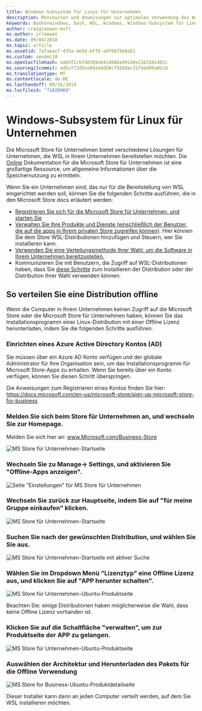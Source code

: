 ```yaml
---
title: Windows-Subsystem für Linux für Unternehmen
description: Ressourcen und Anweisungen zur optimalen Verwendung des Windows-Subsystems für Linux in einer Unternehmensumgebung.
keywords: Bashonwindows, bash, WSL, Windows, Windows-Subsystem für Linux, windowssubsystem, Ubuntu, Debian, SuSE, Windows 10, Enterprise, Bereitstellung, offline, Verpacken, speichern, Vertrieb, Installation, Installation
author: craigloewen-msft
ms.author: crloewen
ms.date: 09/04/2018
ms.topic: article
ms.assetid: 7afaeacf-435a-4e58-bff0-a9f0d75b8a51
ms.custom: seodec18
ms.openlocfilehash: ea03f2c67d8389eb41d686a99140e11b3181401c
ms.sourcegitcommit: ed5cf72d5ceb92edd50cf9260ac31fd4d95a02c8
ms.translationtype: MT
ms.contentlocale: de-DE
ms.lasthandoff: 09/16/2019
ms.locfileid: "71020969"
---
```

# <a name="windows-subsystem-for-linux-for-enterprise"></a>Windows-Subsystem für Linux für Unternehmen

Die Microsoft Store für Unternehmen bietet verschiedene Lösungen für Unternehmen, die WSL in Ihrem Unternehmen bereitstellen möchten. Die [Online](https://docs.microsoft.com/en-us/microsoft-store/) Dokumentation für die Microsoft Store für Unternehmen ist eine großartige Ressource, um allgemeine Informationen über die Speichernutzung zu ermitteln.

Wenn Sie ein Unternehmen sind, das nur für die Bereitstellung von WSL eingerichtet werden soll, können Sie die folgenden Schritte ausführen, die in den Microsoft Store docs erläutert werden:

* [Registrieren Sie sich für die Microsoft Store für Unternehmen, und starten Sie](https://docs.microsoft.com/en-us/microsoft-store/sign-up-microsoft-store-for-business-overview)
* [Verwalten Sie Ihre Produkte und Dienste (einschließlich der Benutzer, die auf die apps in Ihrem privaten Store zugreifen können)](https://docs.microsoft.com/en-us/microsoft-store/manage-apps-microsoft-store-for-business-overview). Hier können Sie dem Store WSL-Distributionen hinzufügen und Steuern, wer Sie installieren kann.
* [Verwenden Sie eine Verteilungsmethode Ihrer Wahl, um die Software in Ihrem Unternehmen bereitzustellen.](https://docs.microsoft.com/en-us/microsoft-store/distribute-apps-to-your-employees-microsoft-store-for-business)
* Kommunizieren Sie mit Benutzern, die Zugriff auf WSL-Distributionen haben, dass Sie [diese Schritte](https://docs.microsoft.com/en-us/windows/wsl/install-win10) zum Installieren der Distribution oder der Distribution Ihrer Wahl verwenden können. 

## <a name="how-to-distribute-a-distro-offline"></a>So verteilen Sie eine Distribution offline

Wenn die Computer in Ihrem Unternehmen keinen Zugriff auf die Microsoft Store oder die Microsoft Store für Unternehmen haben, können Sie das Installationsprogramm einer Linux-Distribution mit einer Offline Lizenz herunterladen, indem Sie die folgenden Schritte ausführen. 

### <a name="set-up-an-azure-active-directory-ad-account"></a>Einrichten eines Azure Active Directory Kontos (AD) 

Sie müssen über ein Azure AD Konto verfügen und der globale Administrator für Ihre Organisation sein, um das Installationsprogramm für Microsoft Store-Apps zu erhalten. Wenn Sie bereits über ein Konto verfügen, können Sie diesen Schritt überspringen.

Die Anweisungen zum Registrieren eines Kontos finden Sie hier: https://docs.microsoft.com/en-us/microsoft-store/sign-up-microsoft-store-for-business

### <a name="sign-into-the-store-for-business-and-go-to-the-homepage"></a>Melden Sie sich beim Store für Unternehmen an, und wechseln Sie zur Homepage.
Melden Sie sich hier an: www.Microsoft.com/Business-Store

![MS Store für Unternehmen-Startseite](media/offlineinstallscreens/1-screen.png)

### <a name="go-to-manage-settings-and-enable-show-offline-apps"></a>Wechseln Sie zu Manage-> Settings, und aktivieren Sie "Offline-Apps anzeigen".

![Seite "Einstellungen" für MS Store für Unternehmen](media/offlineinstallscreens/2-screen.png)

### <a name="go-back-to-the-main-page-by-clicking-shop-for-my-group"></a>Wechseln Sie zurück zur Hauptseite, indem Sie auf "für meine Gruppe einkaufen" klicken.

![MS Store für Unternehmen-Startseite](media/offlineinstallscreens/1-screen.png)

### <a name="search-for-your-desired-distro-and-select-it"></a>Suchen Sie nach der gewünschten Distribution, und wählen Sie Sie aus.

![MS Store für Unternehmen-Startseite mit aktiver Suche](media/offlineinstallscreens/3-screen.png)

### <a name="select-an-offline-license-in-the-license-type-dropdown-menu-and-click-get-the-app"></a>Wählen Sie im Dropdown Menü "Lizenztyp" eine Offline Lizenz aus, und klicken Sie auf "APP herunter schalten".

![MS Store für Unternehmen-Ubuntu-Produktseite](media/offlineinstallscreens/4-screen.png)

Beachten Sie: einige Distributionen haben möglicherweise die Wahl, dass keine Offline Lizenz vorhanden ist.

### <a name="click-the-manage-button-to-get-to-the-apps-product-page"></a>Klicken Sie auf die Schaltfläche "verwalten", um zur Produktseite der APP zu gelangen.

![MS Store für Unternehmen-Ubuntu-Produktseite](media/offlineinstallscreens/5-screen.png)

### <a name="select-your-architecture-and-download-the-package-for-offline-use"></a>Auswählen der Architektur und Herunterladen des Pakets für die Offline Verwendung

![MS Store for Business-Ubuntu-Produktdetailseite](media/offlineinstallscreens/6-screen.png)

Dieser Installer kann dann an jeden Computer verteilt werden, auf dem Sie WSL installieren möchten.